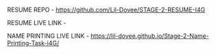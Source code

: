 RESUME REPO - https://github.com/Lil-Dovee/STAGE-2-RESUME-I4G

RESUME LIVE LINK -

NAME PRINTING LIVE LINK -  https://lil-dovee.github.io/Stage-2-Name-Printing-Task-i4G/
